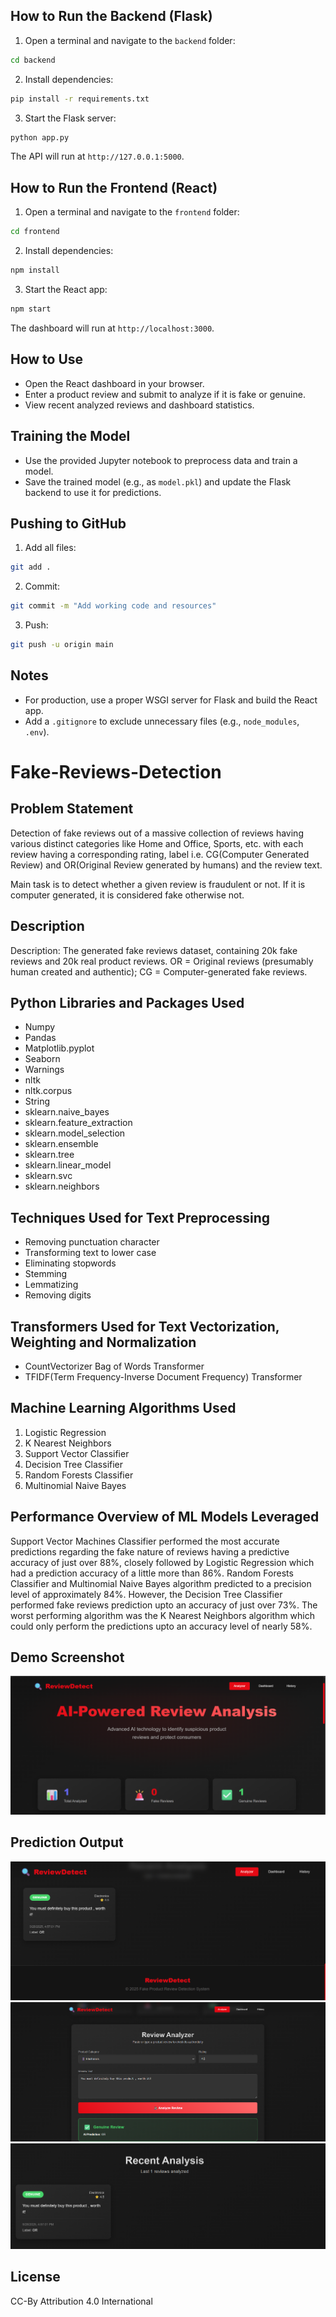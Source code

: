 ## How to Run the Backend (Flask)
1. Open a terminal and navigate to the `backend` folder:
  ```sh
  cd backend
  ```
2. Install dependencies:
  ```sh
  pip install -r requirements.txt
  ```
3. Start the Flask server:
  ```sh
  python app.py
  ```
  The API will run at `http://127.0.0.1:5000`.

## How to Run the Frontend (React)
1. Open a terminal and navigate to the `frontend` folder:
  ```sh
  cd frontend
  ```
2. Install dependencies:
  ```sh
  npm install
  ```
3. Start the React app:
  ```sh
  npm start
  ```
  The dashboard will run at `http://localhost:3000`.

## How to Use
- Open the React dashboard in your browser.
- Enter a product review and submit to analyze if it is fake or genuine.
- View recent analyzed reviews and dashboard statistics.

## Training the Model
- Use the provided Jupyter notebook to preprocess data and train a model.
- Save the trained model (e.g., as `model.pkl`) and update the Flask backend to use it for predictions.

## Pushing to GitHub
1. Add all files:
  ```sh
  git add .
  ```
2. Commit:
  ```sh
  git commit -m "Add working code and resources"
  ```
3. Push:
  ```sh
  git push -u origin main
  ```

## Notes
- For production, use a proper WSGI server for Flask and build the React app.
- Add a `.gitignore` to exclude unnecessary files (e.g., `node_modules`, `.env`).
# Fake-Reviews-Detection

## Problem Statement

Detection of fake reviews out of a massive collection of reviews having various distinct categories like Home and Office, Sports, etc. with each review having a corresponding rating, label i.e. CG(Computer Generated Review) and OR(Original Review generated by humans) and the review text.

Main task is to detect whether a given review is fraudulent or not. If it is computer generated, it is considered fake otherwise not.

## Description

 Description: The generated fake reviews dataset, containing 20k fake reviews and 20k real product reviews. OR = Original reviews (presumably human created and authentic); CG = Computer-generated fake reviews. 
 
## Python Libraries and Packages Used
 
 <ul>
  <li>Numpy</li>
  <li>Pandas</li>
  <li>Matplotlib.pyplot</li>
  <li>Seaborn</li>
  <li>Warnings</li>
  <li>nltk</li>
  <li>nltk.corpus</li>
  <li>String</li>
  <li>sklearn.naive_bayes</li>
  <li>sklearn.feature_extraction</li>
  <li>sklearn.model_selection</li>
  <li>sklearn.ensemble</li>
  <li>sklearn.tree</li>
  <li>sklearn.linear_model</li>
  <li>sklearn.svc</li>
  <li>sklearn.neighbors</li>
</ul>

## Techniques Used for Text Preprocessing

<ul>
  <li>Removing punctuation character</li>
  <li>Transforming text to lower case</li>
  <li>Eliminating stopwords</li>
  <li>Stemming</li>
  <li>Lemmatizing</li>
  <li>Removing digits</li>
</ul>

## Transformers Used for Text Vectorization, Weighting and Normalization

<ul>
  <li>CountVectorizer Bag of Words Transformer</li>
  <li>TFIDF(Term Frequency-Inverse Document Frequency) Transformer</li>
</ul>

## Machine Learning Algorithms Used

<ol>
  <li>Logistic Regression</li>
  <li>K Nearest Neighbors</li>
  <li>Support Vector Classifier</li>
  <li>Decision Tree Classifier</li>
  <li>Random Forests Classifier</li>
  <li>Multinomial Naive Bayes</li>
</ol>

## Performance Overview of ML Models Leveraged

<p>Support Vector Machines Classifier performed the most accurate predictions regarding the fake nature of reviews having a predictive accuracy of just over 88%, closely followed by Logistic Regression which had a prediction accuracy of a little more than 86%. Random Forests Classifier and Multinomial Naive Bayes algorithm predicted to a precision level of approximately 84%. However, the Decision Tree Classifier performed fake reviews prediction upto an accuracy of just over 73%. The worst performing algorithm was the K Nearest Neighbors algorithm which could only perform the predictions upto an accuracy level of nearly 58%.</p>

## Demo Screenshot

![Dashboard UI](images/fake1.png)

## Prediction Output

<img src="images/fake4.png"/>

<img src="images/fake2.png"/>

<img src="images/fake3.png"/>



## License
 
 CC-By Attribution 4.0 International
 
